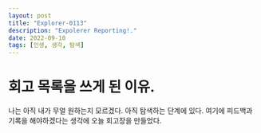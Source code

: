 ```yaml
---
layout: post
title: "Explorer-0113"
description: "Expolerer Reporting!."
date: 2022-09-10
tags: [인생, 생각, 탐색]
---
```


# 회고 목록을 쓰게 된 이유.

나는 아직 내가 무얼 원하는지 모르겠다.
아직 탐색하는 단계에 있다. 여기에 피드백과 기록을 해야하겠다는 생각에 오늘 회고장을 만들었다.